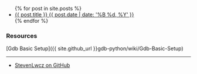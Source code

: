 <ul>
  {% for post in site.posts %}
  <li>
      <a href="{{ post.url }}">{{ post.title }} {{ post.date | date: '%B %d, %Y' }}</a>
  </li>
 {% endfor %}
</ul>

### Resources
[Gdb Basic Setup]({{ site.github_url }}gdb-python/wiki/Gdb-Basic-Setup)

*** 
<nav>
  <ul>
    <li><a href="{{ site.github_url }}">StevenLwcz on GitHub</a></li>
  </ul>
</nav>
